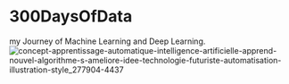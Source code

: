 # 300DaysOfData
my Journey of Machine Learning and Deep Learning.
![concept-apprentissage-automatique-intelligence-artificielle-apprend-nouvel-algorithme-s-ameliore-idee-technologie-futuriste-automatisation-illustration-style_277904-4437](https://user-images.githubusercontent.com/34582447/138381472-06294652-a957-4298-a661-b0ca57428b76.jpg)
